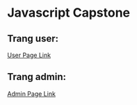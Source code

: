 # Javascript Capstone  


## Trang user: 
[User Page Link](https://capstone-2-six.vercel.app/)

## Trang admin: 
[Admin Page Link](https://capstone-2-six.vercel.app/admin.html)
